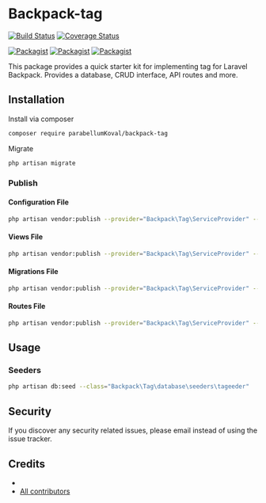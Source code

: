 # Backpack-tag

[![Build Status](https://travis-ci.org/parabellumKoval/backpack-tag.svg?branch=master)](https://travis-ci.org/parabellumKoval/backpack-tag)
[![Coverage Status](https://coveralls.io/repos/github/parabellumKoval/backpack-tag/badge.svg?branch=master)](https://coveralls.io/github/parabellumKoval/backpack-tag?branch=master)

[![Packagist](https://img.shields.io/packagist/v/parabellumKoval/backpack-tag.svg)](https://packagist.org/packages/parabellumKoval/backpack-tag)
[![Packagist](https://poser.pugx.org/parabellumKoval/backpack-tag/d/total.svg)](https://packagist.org/packages/parabellumKoval/backpack-tag)
[![Packagist](https://img.shields.io/packagist/l/parabellumKoval/backpack-tag.svg)](https://packagist.org/packages/parabellumKoval/backpack-tag)

This package provides a quick starter kit for implementing tag for Laravel Backpack. Provides a database, CRUD interface, API routes and more.

## Installation

Install via composer
```bash
composer require parabellumKoval/backpack-tag
```

Migrate
```bash
php artisan migrate
```

### Publish

#### Configuration File
```bash
php artisan vendor:publish --provider="Backpack\Tag\ServiceProvider" --tag="config"
```

#### Views File
```bash
php artisan vendor:publish --provider="Backpack\Tag\ServiceProvider" --tag="views"
```

#### Migrations File
```bash
php artisan vendor:publish --provider="Backpack\Tag\ServiceProvider" --tag="migrations"
```

#### Routes File
```bash
php artisan vendor:publish --provider="Backpack\Tag\ServiceProvider" --tag="routes"
```

## Usage

### Seeders
```bash
php artisan db:seed --class="Backpack\Tag\database\seeders\tageeder"
```

## Security

If you discover any security related issues, please email 
instead of using the issue tracker.

## Credits

- [](https://github.com/parabellumKoval/backpack-tag)
- [All contributors](https://github.com/parabellumKoval/backpack-tag/graphs/contributors)
